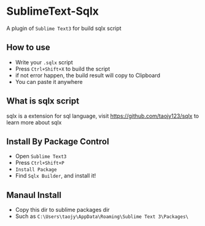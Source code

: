 # SublimeText-Sqlx
A plugin of `Sublime Text3` for build sqlx script


## How to use

- Write your `.sqlx` script
- Press `Ctrl+Shift+X` to build the script
- if not error happen, the build result will copy to Clipboard
- You can paste it anywhere


## What is sqlx script

sqlx is a extension for sql language, visit https://github.com/taojy123/sqlx to learn more about sqlx


## Install By Package Control

- Open `Sublime Text3`
- Press `Ctrl+Shift+P`
- `Install Package`
- Find `Sqlx Builder`, and install it!


## Manaul Install

- Copy this dir to sublime packages dir
- Such as `C:\Users\taojy\AppData\Roaming\Sublime Text 3\Packages\`

